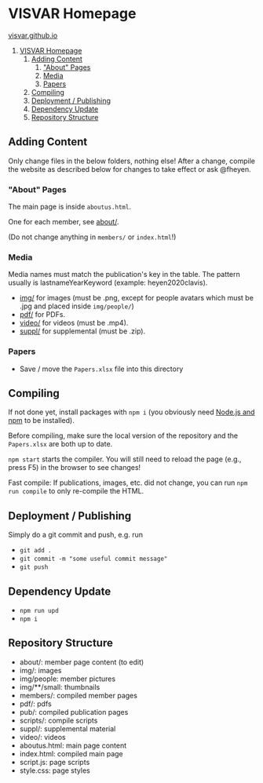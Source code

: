 # VISVAR Homepage

[visvar.github.io](https://visvar.github.io/)

1. [VISVAR Homepage](#visvar-homepage)
   1. [Adding Content](#adding-content)
      1. ["About" Pages](#about-pages)
      2. [Media](#media)
      3. [Papers](#papers)
   2. [Compiling](#compiling)
   3. [Deployment / Publishing](#deployment--publishing)
   4. [Dependency Update](#dependency-update)
   5. [Repository Structure](#repository-structure)

## Adding Content

Only change files in the below folders, nothing else!
After a change, compile the website as described below for changes to take effect or ask @fheyen.

### "About" Pages

The main page is inside `aboutus.html`.

One for each member, see [about/](./about/).

(Do not change anything in `members/` or `index.html`!)

### Media

Media names must match the publication's key in the table.
The pattern usually is lastnameYearKeyword (example: heyen2020clavis).

- [img/](./img/) for images (must be .png, except for people avatars which must be .jpg and placed inside `img/people/`)
- [pdf/](./pdf/) for PDFs.
- [video/](./video/) for videos (must be .mp4).
- [suppl/](./suppl/) for supplemental (must be .zip).

### Papers

- Save / move the `Papers.xlsx` file into this directory

## Compiling

If not done yet, install packages with `npm i` (you obviously need [Node.js and npm](https://nodejs.org/en/) to be installed).

Before compiling, make sure the local version of the repository and the `Papers.xlsx` are both up to date.

`npm start` starts the compiler.
You will still need to reload the page (e.g., press F5) in the browser to see changes!

Fast compile: If publications, images, etc. did not change, you can run `npm run compile` to only re-compile the HTML.

## Deployment / Publishing

Simply do a git commit and push, e.g. run

- `git add .`
- `git commit -m "some useful commit message"`
- `git push`

## Dependency Update

- `npm run upd`
- `npm i`

## Repository Structure

- about/: member page content (to edit)
- img/: images
- img/people: member pictures
- img/**/small: thumbnails
- members/: compiled member pages
- pdf/: pdfs
- pub/: compiled publication pages
- scripts/: compile scripts
- suppl/: supplemental material
- video/: videos
- aboutus.html: main page content
- index.html: compiled main page
- script.js: page scripts
- style.css: page styles
